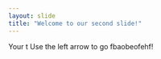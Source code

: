 ```yaml
---
layout: slide
title: "Welcome to our second slide!"
---
```

Your t
Use the left arrow to go fbaobeofehf!
